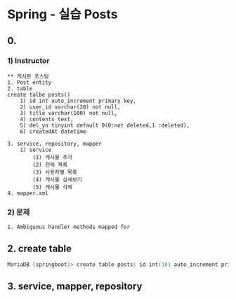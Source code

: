 # Spring - 실습 Posts

## 0.

### 1) Instructor

```
** 게시판 포스팅
1. Post entity
2. table
create talbe posts()
	1) id int auto_increment primary key,
	2) user_id varchar(20) not null,
	3) title varchar(100) not null,
	4) contents text,
	5) del_yn tinyint default 0(0:not deleted,1 :deleted),
	6) createdAt datetime
	
3. service, repository, mapper
	1) service
		(1) 게시물 추가
		(2) 전체 목록
		(3) 사용자별 목록
		(4) 게시물 상세보기
		(5) 게시물 삭제
4. mapper.xml

```

### 2) 문제

```
1. Ambiguous handler methods mapped for
```



## 2. create table

```powershell
MariaDB [springboot]> create table posts( id int(10) auto_increment primary key, user_id varchar(20) not null, title varchar(100) not null, contents text, del_yn tinyint default 0, createdAt datetime default now());
```

## 3. service, mapper, repository

